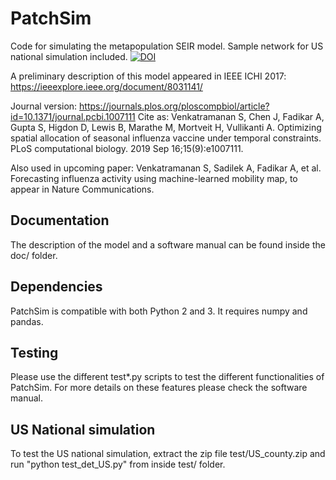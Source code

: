 # PatchSim
Code for simulating the metapopulation SEIR model. Sample network for US national simulation included. 
[![DOI](https://zenodo.org/badge/150447584.svg)](https://zenodo.org/badge/latestdoi/150447584)

A preliminary description of this model appeared in IEEE ICHI 2017: https://ieeexplore.ieee.org/document/8031141/

Journal version: https://journals.plos.org/ploscompbiol/article?id=10.1371/journal.pcbi.1007111
Cite as: Venkatramanan S, Chen J, Fadikar A, Gupta S, Higdon D, Lewis B, Marathe M, Mortveit H, Vullikanti A. Optimizing spatial allocation of seasonal influenza vaccine under temporal constraints. PLoS computational biology. 2019 Sep 16;15(9):e1007111.

Also used in upcoming paper: Venkatramanan S, Sadilek A, Fadikar A, et al. Forecasting influenza activity using machine-learned mobility map, to appear in Nature Communications.


## Documentation

The description of the model and a software manual can be found inside the doc/ folder. 

## Dependencies

PatchSim is compatible with both Python 2 and 3. It requires numpy and pandas. 


## Testing

Please use the different test*.py scripts to test the different functionalities of PatchSim. For more details on these features please check the software manual.


## US National simulation

To test the US national simulation, extract the zip file test/US_county.zip and run "python test_det_US.py" from inside test/ folder. 
